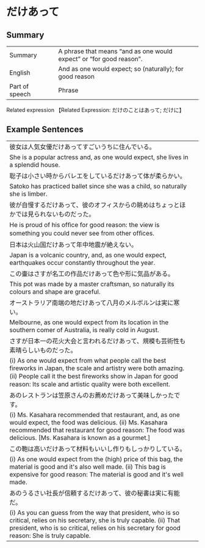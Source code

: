 # だけあって

## Summary

<table><tr>   <td>Summary<td>   <td>A phrase that means “and as one would expect” or “for good reason”.</td><tr><tr>   <td>English<td>   <td>And as one would expect; so (naturally); for good reason</td><tr><tr>   <td>Part of speech<td>   <td>Phrase</td><tr></table><tr>   <td>Related expression<td>   <td>【Related Expression: だけのことはあって; だけに】</td><tr></table></table>

## Example Sentences

<table><tr><td>彼女は人気女優だけあってすごいうちに住んでいる。<td><tr><tr><td>She is a popular actress and, as one would expect, she lives in a splendid house.<td><tr><tr><td>聡子は小さい時からバレエをしているだけあって体が柔らかい。<td><tr><tr><td>Satoko has practiced ballet since she was a child, so naturally she is limber.<td><tr><tr><td>彼が自慢するだけあって、彼のオフィスからの眺めはちょっとほかでは見られないものだった。<td><tr><tr><td>He is proud of his ofﬁce for good reason: the view is something you could never see from other ofﬁces.<td><tr><tr><td>日本は火山国だけあって年中地震が絶えない。<td><tr><tr><td>Japan is a volcanic country, and, as one would expect, earthquakes occur constantly throughout the year.<td><tr><tr><td>この壷はさすが名工の作品だけあって色や形に気品がある。<td><tr><tr><td>This pot was made by a master craftsman, so naturally its colours and shape are graceful.<td><tr><tr><td>オーストラリア南端の地だけあって八月のメルボルンは実に寒い。<td><tr><tr><td>Melbourne, as one would expect from its location in the southern comer of Australia, is really cold in August.<td><tr><tr><td>さすが日本一の花火大会と言われるだけあって、規模も芸術性も素晴らしいものだった。<td><tr><tr><td>(i) As one would expect from what people call the best fireworks in Japan, the scale and artistry were both amazing. (ii) People call it the best ﬁreworks show in Japan for good reason: Its scale and artistic quality were both excellent.<td><tr><tr><td>あのレストランは笠原さんのお薦めだけあって美味しかったです。<td><tr><tr><td>(i) Ms. Kasahara recommended that restaurant, and, as one would expect, the food was delicious. (ii) Ms. Kasahara recommended that restaurant for good reason: The food was delicious. [Ms. Kasahara is known as a gourmet.]<td><tr><tr><td>この鞄は高いだけあって材料もいいし作りもしっかりしている。<td><tr><tr><td>(i) As one would expect from the (high) price of this bag, the material is good and it's also well made. (ii) This bag is expensive for good reason: The material is good and it's well made.<td><tr><tr><td>あのうるさい社長が信頼するだけあって、彼の秘書は実に有能だ。<td><tr><tr><td>(i) As you can guess from the way that president, who is so critical, relies on his secretary, she is truly capable. (ii) That president, who is so critical, relies on his secretary for good reason: She is truly capable.<td><tr></table>

